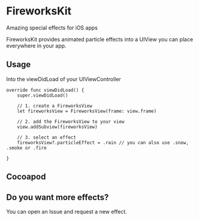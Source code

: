# FireworksKit
Amazing special effects for iOS apps

FireworksKit provides animated particle effects into a UIView you can place everywhere in your app.

## Usage

Into the viewDidLoad of your UIViewController

```
override func viewDidLoad() {
    super.viewDidLoad()

    // 1. create a FireworksView 
    let fireworksView = FireworksView(frame: view.frame)
        
    // 2. add the FireworksView to your view
    view.addSubview(fireworksView)
        
    // 3. select an effect
    fireworksView?.particleEffect = .rain // you can also use .snow, .smoke or .fire

}
```

## Cocoapod


## Do you want more effects?

You can open an Issue and request a new effect.
